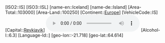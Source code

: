 ﻿---
location: [64.614,-21.718]
type: Country
tags:
- geo/Country

SpocWebEntityId: 26929
isDeleted: false
confidential: public

---
[ISO2::IS]
[ISO3::ISL]
[name-en::Iceland]
[name-de::Island]
[Area-Total::103000]
[Area-Land::100250]
[Continent::[Europe](geo/Continent/Europe.md)]
[VehicleCode::IS]
[Capital::[Reykjavik](geo/Continent/Europe/Iceland/Reykjavik.md)]
![Anthem-Iceland](xLarge/National-Anthem/Anthem-Iceland.mp3)
[Alcohol-l::6.3]
[Language-Id::]
[geo-lon::-21.718]
[geo-lat::64.614]


